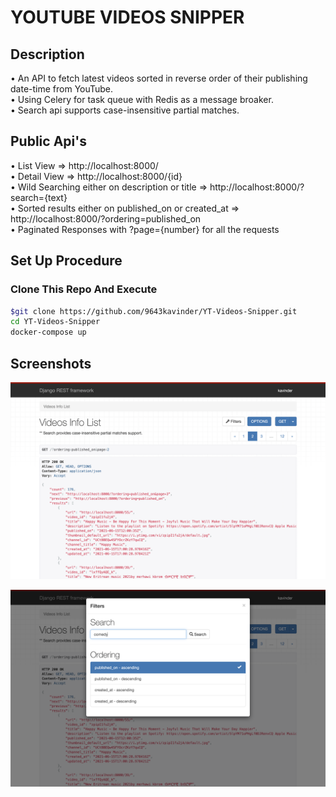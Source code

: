 # YOUTUBE VIDEOS SNIPPER

## Description
• An API to fetch latest videos sorted in reverse order of their publishing date-time from YouTube.</br>
• Using Celery for task queue with Redis as a message broaker.</br>
• Search api supports case-insensitive partial matches.</br>

## Public Api's
• List View => http://localhost:8000/</br>
• Detail View => http://localhost:8000/{id}</br>
• Wild Searching either on description or title => http://localhost:8000/?search={text}</br>
• Sorted results either on published_on or created_at => http://localhost:8000/?ordering=published_on</br>
• Paginated Responses with ?page={number} for all the requests</br>  

## Set Up Procedure
### Clone This Repo And Execute

```bash
$git clone https://github.com/9643kavinder/YT-Videos-Snipper.git
cd YT-Videos-Snipper
docker-compose up
```

## Screenshots
<p align="center">
  <img src="https://github.com/9643kavinder/YT-Videos-Snipper/blob/main/screenshots/2.png" />
 </p>
 <p align="center">
  <img src="https://github.com/9643kavinder/YT-Videos-Snipper/blob/main/screenshots/1.png"/>
 </p>
